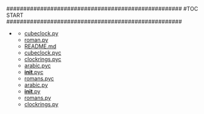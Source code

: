 







####################################################
#TOC START
####################################################
* [](.//README.md)
    * [cubeclock.py](./cubeclock.py)
    * [roman.py](./roman.py)
    * [README.md](./README.md)
    * [cubeclock.pyc](./cubeclock.pyc)
    * [clockrings.pyc](./clockrings.pyc)
    * [arabic.pyc](./arabic.pyc)
    * [__init__.pyc](./__init__.pyc)
    * [romans.pyc](./romans.pyc)
    * [arabic.py](./arabic.py)
    * [__init__.py](./__init__.py)
    * [romans.py](./romans.py)
    * [clockrings.py](./clockrings.py)

